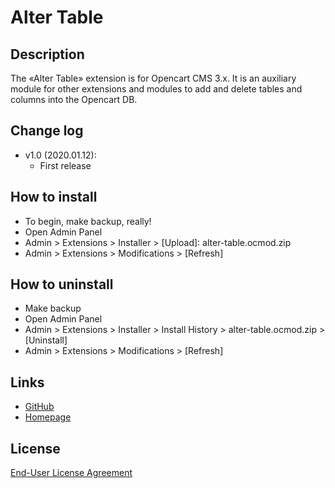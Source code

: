 # Alter Table

## Description
The «Alter Table» extension is for Opencart CMS 3.x. It is an auxiliary module for other extensions and modules to add and delete tables and columns into the Opencart DB.

## Change log
* v1.0 (2020.01.12):
    * First release

## How to install
* To begin, make backup, really!
* Open Admin Panel
* Admin > Extensions > Installer > [Upload]: alter-table.ocmod.zip
* Admin > Extensions > Modifications > [Refresh]

## How to uninstall
* Make backup
* Open Admin Panel
* Admin > Extensions > Installer > Install History > alter-table.ocmod.zip > [Uninstall]
* Admin > Extensions > Modifications > [Refresh]

## Links
* [GitHub](https://github.com/underr-ua/ocmod3-alter-table)
* [Homepage](https://underr.space/notes/projects/project-021.html)

## License
[End-User License Agreement](https://raw.githubusercontent.com/underr-ua/ocmod3-alter-table/master/LICENSE.txt)
